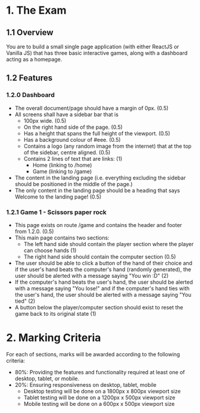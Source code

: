# 1. The Exam

## 1.1 Overview

You are to build a small single page application (with either ReactJS or Vanilla JS) that has three basic interactive games, along with a dashboard acting as a homepage.

## 1.2 Features

### 1.2.0 Dashboard

- The overall document/page should have a margin of 0px. (0.5)
- All screens shall have a sidebar bar that is
  - 100px wide. (0.5)
  - On the right hand side of the page. (0.5)
  - Has a height that spans the full height of the viewport. (0.5)
  - Has a background colour of #eee. (0.5)
  - Contains a logo (any random image from the internet) that at the top of the sidebar, centre aligned. (0.5)
  - Contains 2 lines of text that are links: (1)
    - Home (linking to /home)
    - Game (linking to /game)
- The content in the landing page (i.e. everything excluding the sidebar should be positioned in the middle of the page.)
- The only content in the landing page should be a heading that says Welcome to the landing page! (0.5)

### 1.2.1 Game 1 - Scissors paper rock

- This page exists on route /game and contains the header and footer from 1.2.0. (0.5)
- This main page contains two sections: 
  - The left hand side should contain the player section where the player can choose hands (1)
  - The right hand side should contain the computer section (0.5)
- The user should be able to click a button of the hand of their choice and if the user's hand beats the computer's hand (randomly generated), the user should be alerted with a message saying "You win :D" (2)
- If the computer's hand beats the user's hand, the user should be alerted with a message saying "You lose!" and if the computer's hand ties with the user's hand, the user should be alerted with a message saying "You tied" (2)
- A button below the player/computer section should exist to reset the game back to its original state (1)

# 2. Marking Criteria

For each of sections, marks will be awarded according to the following criteria:

- 80%: Providing the features and functionality required at least one of desktop, tablet, or mobile.
- 20%: Ensuring responsiveness on desktop, tablet, mobile
  - Desktop testing will be done on a 1800px x 800px viewport size
  - Tablet testing will be done on a 1200px x 500px viewport size
  - Mobile testing will be done on a 600px x 500px viewport size